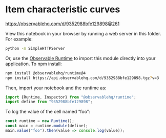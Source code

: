 # Item characteristic curves

https://observablehq.com/d/9352988bfe129898@261

View this notebook in your browser by running a web server in this folder. For
example:

~~~sh
python -m SimpleHTTPServer
~~~

Or, use the [Observable Runtime](https://github.com/observablehq/runtime) to
import this module directly into your application. To npm install:

~~~sh
npm install @observablehq/runtime@4
npm install https://api.observablehq.com/d/9352988bfe129898.tgz?v=3
~~~

Then, import your notebook and the runtime as:

~~~js
import {Runtime, Inspector} from "@observablehq/runtime";
import define from "9352988bfe129898";
~~~

To log the value of the cell named “foo”:

~~~js
const runtime = new Runtime();
const main = runtime.module(define);
main.value("foo").then(value => console.log(value));
~~~
